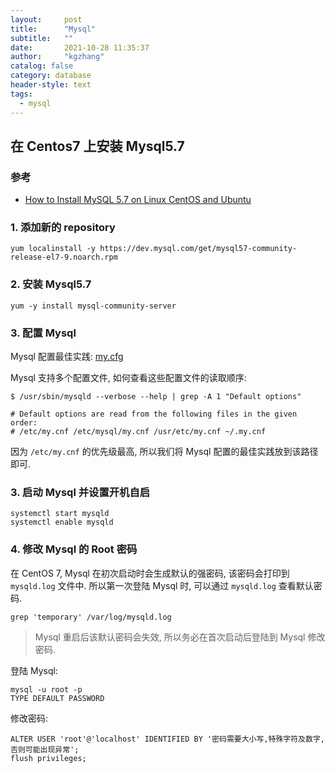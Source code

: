 ```yaml
---
layout:     post
title:      "Mysql"
subtitle:   ""
date:       2021-10-28 11:35:37
author:     "kgzhang"
catalog: false
category: database 
header-style: text
tags:
  - mysql
---
```


## 在 Centos7 上安装 Mysql5.7

### 参考
- [How to Install MySQL 5.7 on Linux CentOS and Ubuntu](https://www.howtoforge.com/tutorial/how-to-install-mysql-57-on-linux-centos-and-ubuntu/)

### 1. 添加新的 repository

```shell
yum localinstall -y https://dev.mysql.com/get/mysql57-community-release-el7-9.noarch.rpm
```

### 2. 安装 Mysql5.7

```shell
yum -y install mysql-community-server
```

### 3. 配置 Mysql

Mysql 配置最佳实践: [my.cfg](https://gist.github.com/kougazhang/a39eb2e6bb1bce429fe9161a2f115967)

Mysql 支持多个配置文件, 如何查看这些配置文件的读取顺序:

```shell
$ /usr/sbin/mysqld --verbose --help | grep -A 1 "Default options"

# Default options are read from the following files in the given order:
# /etc/my.cnf /etc/mysql/my.cnf /usr/etc/my.cnf ~/.my.cnf
```

因为 `/etc/my.cnf` 的优先级最高, 所以我们将 Mysql 配置的最佳实践放到该路径即可.


### 3. 启动 Mysql 并设置开机自启

```shell
systemctl start mysqld
systemctl enable mysqld
```

### 4. 修改 Mysql 的 Root 密码

在 CentOS 7, Mysql 在初次启动时会生成默认的强密码, 该密码会打印到 `mysqld.log` 文件中. 所以第一次登陆 Mysql 时, 可以通过 `mysqld.log` 查看默认密码.

```shell
grep 'temporary' /var/log/mysqld.log
```

> Mysql 重启后该默认密码会失效, 所以务必在首次启动后登陆到 Mysql 修改密码.

登陆 Mysql:
```shell
mysql -u root -p
TYPE DEFAULT PASSWORD
```

修改密码:
```shell
ALTER USER 'root'@'localhost' IDENTIFIED BY '密码需要大小写,特殊字符及数字,否则可能出现异常';
flush privileges;
```



